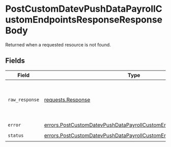 # PostCustomDatevPushDataPayrollCustomEndpointsResponseResponseBody

Returned when a requested resource is not found.


## Fields

| Field                                                                                                                                                    | Type                                                                                                                                                     | Required                                                                                                                                                 | Description                                                                                                                                              |
| -------------------------------------------------------------------------------------------------------------------------------------------------------- | -------------------------------------------------------------------------------------------------------------------------------------------------------- | -------------------------------------------------------------------------------------------------------------------------------------------------------- | -------------------------------------------------------------------------------------------------------------------------------------------------------- |
| `raw_response`                                                                                                                                           | [requests.Response](https://requests.readthedocs.io/en/latest/api/#requests.Response)                                                                    | :heavy_minus_sign:                                                                                                                                       | Raw HTTP response; suitable for custom response parsing                                                                                                  |
| `error`                                                                                                                                                  | [errors.PostCustomDatevPushDataPayrollCustomEndpointsResponseError](../../models/errors/postcustomdatevpushdatapayrollcustomendpointsresponseerror.md)   | :heavy_check_mark:                                                                                                                                       | N/A                                                                                                                                                      |
| `status`                                                                                                                                                 | [errors.PostCustomDatevPushDataPayrollCustomEndpointsResponseStatus](../../models/errors/postcustomdatevpushdatapayrollcustomendpointsresponsestatus.md) | :heavy_check_mark:                                                                                                                                       | N/A                                                                                                                                                      |